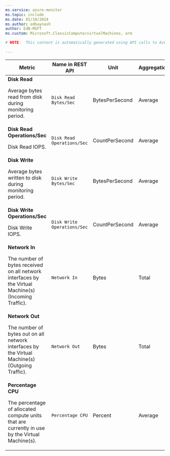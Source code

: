 ```yaml
---
ms.service: azure-monitor
ms.topic: include
ms.date: 01/10/2024
ms.author: edbaynash
author: EdB-MSFT
ms.custom: Microsoft.ClassicCompute/virtualMachines, arm

# NOTE:  This content is automatically generated using API calls to Azure. Any edits made on these files will be overwritten in the next run of the script. 
 
---
```


  
  
|Metric|Name in REST API|Unit|Aggregation|Dimensions|Time Grains|DS Export|
|---|---|---|---|---|---|---|
|**Disk Read**<p><p>Average bytes read from disk during monitoring period. |`Disk Read Bytes/Sec` |BytesPerSecond |Average |\<none\>|PT1M |No|
|**Disk Read Operations/Sec**<p><p>Disk Read IOPS. |`Disk Read Operations/Sec` |CountPerSecond |Average |\<none\>|PT1M |Yes|
|**Disk Write**<p><p>Average bytes written to disk during monitoring period. |`Disk Write Bytes/Sec` |BytesPerSecond |Average |\<none\>|PT1M |No|
|**Disk Write Operations/Sec**<p><p>Disk Write IOPS. |`Disk Write Operations/Sec` |CountPerSecond |Average |\<none\>|PT1M |Yes|
|**Network In**<p><p>The number of bytes received on all network interfaces by the Virtual Machine(s) (Incoming Traffic). |`Network In` |Bytes |Total |\<none\>|PT1M |Yes|
|**Network Out**<p><p>The number of bytes out on all network interfaces by the Virtual Machine(s) (Outgoing Traffic). |`Network Out` |Bytes |Total |\<none\>|PT1M |Yes|
|**Percentage CPU**<p><p>The percentage of allocated compute units that are currently in use by the Virtual Machine(s). |`Percentage CPU` |Percent |Average |\<none\>|PT1M |Yes|